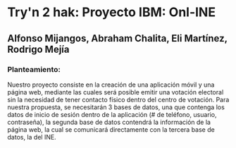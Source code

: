 # Try'n 2 hak: Proyecto IBM: Onl-INE
## Alfonso Mijangos, Abraham Chalita, Eli Martínez, Rodrigo Mejía

### Planteamiento:
Nuestro proyecto consiste en la creación de una aplicación móvil y una página web, mediante las cuales será posible emitir una votación electoral sin la necesidad de tener contacto físico dentro del centro de votación. Para nuestra propuesta, se necesitarán 3 bases de datos, una que contenga los datos de inicio de sesión dentro de la aplicación (# de teléfono, usuario, contraseña), la segunda base de datos contendrá la información de la página web, la cual se comunicará directamente con la tercera base de datos, la del INE. 
